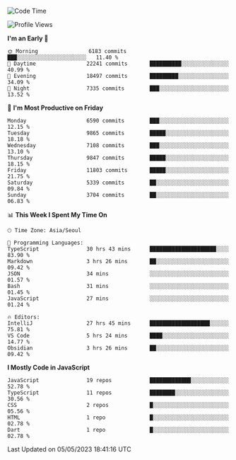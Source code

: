 <!--START_SECTION:waka-->
![Code Time](http://img.shields.io/badge/Code%20Time-4%2C846%20hrs%2039%20mins-blue)

![Profile Views](http://img.shields.io/badge/Profile%20Views-2-blue)

**I'm an Early 🐤** 

```text
🌞 Morning                6183 commits        ███░░░░░░░░░░░░░░░░░░░░░░   11.40 % 
🌆 Daytime                22241 commits       ██████████░░░░░░░░░░░░░░░   40.99 % 
🌃 Evening                18497 commits       █████████░░░░░░░░░░░░░░░░   34.09 % 
🌙 Night                  7335 commits        ███░░░░░░░░░░░░░░░░░░░░░░   13.52 % 
```
📅 **I'm Most Productive on Friday** 

```text
Monday                   6590 commits        ███░░░░░░░░░░░░░░░░░░░░░░   12.15 % 
Tuesday                  9865 commits        █████░░░░░░░░░░░░░░░░░░░░   18.18 % 
Wednesday                7108 commits        ███░░░░░░░░░░░░░░░░░░░░░░   13.10 % 
Thursday                 9847 commits        █████░░░░░░░░░░░░░░░░░░░░   18.15 % 
Friday                   11803 commits       █████░░░░░░░░░░░░░░░░░░░░   21.75 % 
Saturday                 5339 commits        ██░░░░░░░░░░░░░░░░░░░░░░░   09.84 % 
Sunday                   3704 commits        ██░░░░░░░░░░░░░░░░░░░░░░░   06.83 % 
```


📊 **This Week I Spent My Time On** 

```text
🕑︎ Time Zone: Asia/Seoul

💬 Programming Languages: 
TypeScript               30 hrs 43 mins      █████████████████████░░░░   83.90 % 
Markdown                 3 hrs 26 mins       ██░░░░░░░░░░░░░░░░░░░░░░░   09.42 % 
JSON                     34 mins             ░░░░░░░░░░░░░░░░░░░░░░░░░   01.57 % 
Bash                     31 mins             ░░░░░░░░░░░░░░░░░░░░░░░░░   01.45 % 
JavaScript               27 mins             ░░░░░░░░░░░░░░░░░░░░░░░░░   01.24 % 

🔥 Editors: 
IntelliJ                 27 hrs 45 mins      ███████████████████░░░░░░   75.81 % 
VS Code                  5 hrs 24 mins       ████░░░░░░░░░░░░░░░░░░░░░   14.77 % 
Obsidian                 3 hrs 26 mins       ██░░░░░░░░░░░░░░░░░░░░░░░   09.42 % 
```

**I Mostly Code in JavaScript** 

```text
JavaScript               19 repos            █████████████░░░░░░░░░░░░   52.78 % 
TypeScript               11 repos            ████████░░░░░░░░░░░░░░░░░   30.56 % 
CSS                      2 repos             █░░░░░░░░░░░░░░░░░░░░░░░░   05.56 % 
HTML                     1 repo              █░░░░░░░░░░░░░░░░░░░░░░░░   02.78 % 
Dart                     1 repo              █░░░░░░░░░░░░░░░░░░░░░░░░   02.78 % 
```




 Last Updated on 05/05/2023 18:41:16 UTC
<!--END_SECTION:waka-->
